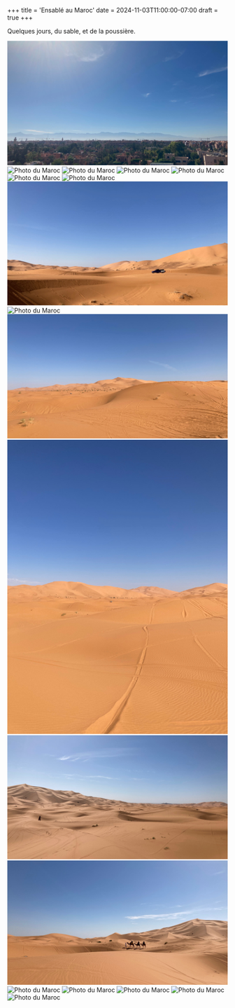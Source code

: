 +++
title = 'Ensablé au Maroc'
date = 2024-11-03T11:00:00-07:00
draft = true
+++

Quelques jours, du sable, et de la poussière.

![Photo du Maroc](IMG_5700.jpeg)
![Photo du Maroc](IMG_5739.jpeg)
![Photo du Maroc](IMG_5768.jpeg)
![Photo du Maroc](IMG_5780.jpeg)
![Photo du Maroc](IMG_5782.jpeg)
![Photo du Maroc](IMG_5783.jpeg)
![Photo du Maroc](IMG_5792.jpeg)
![Photo du Maroc](IMG_5800.jpeg)
![Photo du Maroc](IMG_6612.jpeg)
![Photo du Maroc](IMG_5829.jpeg)
![Photo du Maroc](IMG_5850.jpeg)
![Photo du Maroc](IMG_5840.jpeg)
![Photo du Maroc](IMG_5864.jpeg)
![Photo du Maroc](IMG_5865.jpeg)
![Photo du Maroc](IMG_5881.jpeg)
![Photo du Maroc](IMG_5887.jpeg)
![Photo du Maroc](IMG_5894.jpeg)
![Photo du Maroc](IMG_5902.jpeg)